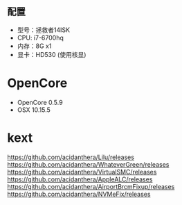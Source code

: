 ## 配置

- 型号：拯救者14ISK
- CPU: i7-6700hq
- 内存：8G x1
- 显卡：HD530 (使用核显)


# OpenCore
- OpenCore 0.5.9
- OSX 10.15.5


# kext
https://github.com/acidanthera/Lilu/releases
https://github.com/acidanthera/WhateverGreen/releases
https://github.com/acidanthera/VirtualSMC/releases
https://github.com/acidanthera/AppleALC/releases
https://github.com/acidanthera/AirportBrcmFixup/releases
https://github.com/acidanthera/NVMeFix/releases